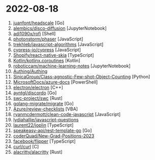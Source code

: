 # 2022-08-18

1. [juanfont/headscale](https://github.com/juanfont/headscale "An open source, self-hosted implementation of the Tailscale control server") [Go]
2. [alembics/disco-diffusion](https://github.com/alembics/disco-diffusion "") [JupyterNotebook]
3. [adi1090x/rofi](https://github.com/adi1090x/rofi "A huge collection of Rofi based custom Applets, Launchers & Powermenus.") [Shell]
4. [photonstorm/phaser](https://github.com/photonstorm/phaser "Phaser is a fun, free and fast 2D game framework for making HTML5 games for desktop and mobile web browsers, supporting Canvas and WebGL rendering.") [JavaScript]
5. [trekhleb/javascript-algorithms](https://github.com/trekhleb/javascript-algorithms "📝 Algorithms and data structures implemented in JavaScript with explanations and links to further readings") [JavaScript]
6. [cypress-io/cypress](https://github.com/cypress-io/cypress "Fast, easy and reliable testing for anything that runs in a browser.") [JavaScript]
7. [Shopify/react-native-skia](https://github.com/Shopify/react-native-skia "High-performance React Native Graphics using Skia") [TypeScript]
8. [Kotlin/kotlinx.coroutines](https://github.com/Kotlin/kotlinx.coroutines "Library support for Kotlin coroutines") [Kotlin]
9. [roboticcam/machine-learning-notes](https://github.com/roboticcam/machine-learning-notes "My continuously updated Machine Learning, Probabilistic Models and Deep Learning notes and demos (2000+ slides) 我不间断更新的机器学习，概率模型和深度学习的讲义(2000+页)和视频链接") [JupyterNotebook]
10. [Authing/Authing](https://github.com/Authing/Authing "🔥Authing - IDaaS/IAM solution that can Auth to web and mobile applications.") 
11. [SinicaGroup/Class-agnostic-Few-shot-Object-Counting](https://github.com/SinicaGroup/Class-agnostic-Few-shot-Object-Counting "") [Python]
12. [MicrosoftDocs/azure-docs](https://github.com/MicrosoftDocs/azure-docs "Open source documentation of Microsoft Azure") [PowerShell]
13. [electron/electron](https://github.com/electron/electron "Build cross-platform desktop apps with JavaScript, HTML, and CSS") [C++]
14. [ayntgl/discordo](https://github.com/ayntgl/discordo "A lightweight, secure, and feature-rich Discord terminal client") [Go]
15. [swc-project/swc](https://github.com/swc-project/swc "Rust-based platform for the Web") [Rust]
16. [golang-migrate/migrate](https://github.com/golang-migrate/migrate "Database migrations. CLI and Golang library.") [Go]
17. [Azure/review-checklists](https://github.com/Azure/review-checklists "This repo contains code and examples to operationalize spreadsheet-based checklists that can be used for Azure design reviews on multiple technologies.") [VBA]
18. [ryanmcdermott/clean-code-javascript](https://github.com/ryanmcdermott/clean-code-javascript "🛁 Clean Code concepts adapted for JavaScript") [JavaScript]
19. [lydiahallie/javascript-questions](https://github.com/lydiahallie/javascript-questions "A long list of (advanced) JavaScript questions, and their explanations ✨") 
20. [laurent22/joplin](https://github.com/laurent22/joplin "Joplin - an open source note taking and to-do application with synchronisation capabilities for Windows, macOS, Linux, Android and iOS.") [TypeScript]
21. [speakeasy-api/rest-template-go](https://github.com/speakeasy-api/rest-template-go "Template go lang service to showcase REST best practices.") [Go]
22. [coderQuad/New-Grad-Positions-2023](https://github.com/coderQuad/New-Grad-Positions-2023 "A collection of New Grad full time roles in SWE, Quant, and PM.") 
23. [facebook/flipper](https://github.com/facebook/flipper "A desktop debugging platform for mobile developers.") [TypeScript]
24. [curl/curl](https://github.com/curl/curl "A command line tool and library for transferring data with URL syntax, supporting DICT, FILE, FTP, FTPS, GOPHER, GOPHERS, HTTP, HTTPS, IMAP, IMAPS, LDAP, LDAPS, MQTT, POP3, POP3S, RTMP, RTMPS, RTSP, SCP, SFTP, SMB, SMBS, SMTP, SMTPS, TELNET and TFTP. libcurl offers a myriad of powerful features") [C]
25. [alacritty/alacritty](https://github.com/alacritty/alacritty "A cross-platform, OpenGL terminal emulator.") [Rust]
